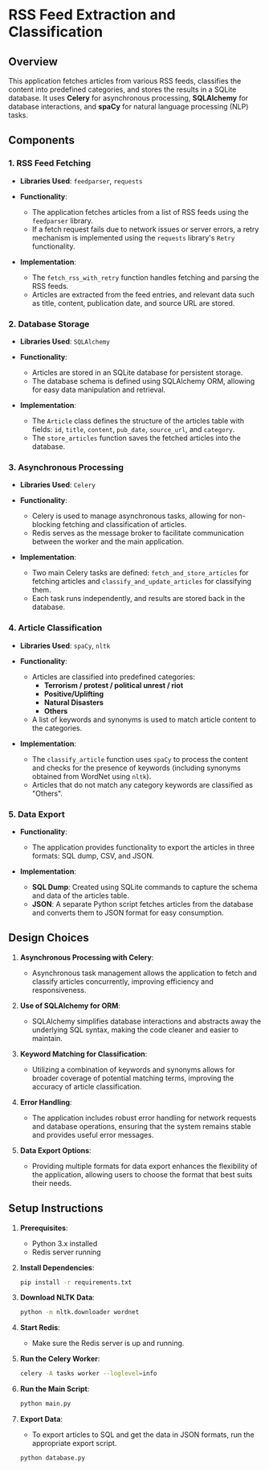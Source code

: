 # RSS Feed Extraction and Classification

## Overview

This application fetches articles from various RSS feeds, classifies the content into predefined categories, and stores the results in a SQLite database. It uses **Celery** for asynchronous processing, **SQLAlchemy** for database interactions, and **spaCy** for natural language processing (NLP) tasks.

## Components

### 1. RSS Feed Fetching

- **Libraries Used**: `feedparser`, `requests`
- **Functionality**:
  - The application fetches articles from a list of RSS feeds using the `feedparser` library. 
  - If a fetch request fails due to network issues or server errors, a retry mechanism is implemented using the `requests` library's `Retry` functionality.
  
- **Implementation**:
  - The `fetch_rss_with_retry` function handles fetching and parsing the RSS feeds.
  - Articles are extracted from the feed entries, and relevant data such as title, content, publication date, and source URL are stored.

### 2. Database Storage

- **Libraries Used**: `SQLAlchemy`
- **Functionality**:
  - Articles are stored in an SQLite database for persistent storage.
  - The database schema is defined using SQLAlchemy ORM, allowing for easy data manipulation and retrieval.

- **Implementation**:
  - The `Article` class defines the structure of the articles table with fields: `id`, `title`, `content`, `pub_date`, `source_url`, and `category`.
  - The `store_articles` function saves the fetched articles into the database.

### 3. Asynchronous Processing

- **Libraries Used**: `Celery`
- **Functionality**:
  - Celery is used to manage asynchronous tasks, allowing for non-blocking fetching and classification of articles.
  - Redis serves as the message broker to facilitate communication between the worker and the main application.

- **Implementation**:
  - Two main Celery tasks are defined: `fetch_and_store_articles` for fetching articles and `classify_and_update_articles` for classifying them.
  - Each task runs independently, and results are stored back in the database.

### 4. Article Classification

- **Libraries Used**: `spaCy`, `nltk`
- **Functionality**:
  - Articles are classified into predefined categories: 
    - **Terrorism / protest / political unrest / riot**
    - **Positive/Uplifting**
    - **Natural Disasters**
    - **Others**
  - A list of keywords and synonyms is used to match article content to the categories.

- **Implementation**:
  - The `classify_article` function uses `spaCy` to process the content and checks for the presence of keywords (including synonyms obtained from WordNet using `nltk`).
  - Articles that do not match any category keywords are classified as "Others".

### 5. Data Export

- **Functionality**:
  - The application provides functionality to export the articles in three formats: SQL dump, CSV, and JSON.
  
- **Implementation**:
  - **SQL Dump**: Created using SQLite commands to capture the schema and data of the articles table.
  - **JSON**: A separate Python script fetches articles from the database and converts them to JSON format for easy consumption.

## Design Choices

1. **Asynchronous Processing with Celery**: 
   - Asynchronous task management allows the application to fetch and classify articles concurrently, improving efficiency and responsiveness.

2. **Use of SQLAlchemy for ORM**: 
   - SQLAlchemy simplifies database interactions and abstracts away the underlying SQL syntax, making the code cleaner and easier to maintain.

3. **Keyword Matching for Classification**: 
   - Utilizing a combination of keywords and synonyms allows for broader coverage of potential matching terms, improving the accuracy of article classification.

4. **Error Handling**:
   - The application includes robust error handling for network requests and database operations, ensuring that the system remains stable and provides useful error messages.

5. **Data Export Options**:
   - Providing multiple formats for data export enhances the flexibility of the application, allowing users to choose the format that best suits their needs.

## Setup Instructions

1. **Prerequisites**:
   - Python 3.x installed
   - Redis server running

2. **Install Dependencies**:
   ```bash
   pip install -r requirements.txt

3. **Download NLTK Data**:
   ```bash
   python -m nltk.downloader wordnet

4. **Start Redis**:
   - Make sure the Redis server is up and running.

5. **Run the Celery Worker**:
   ```bash
   celery -A tasks worker --loglevel=info

6. **Run the Main Script**:
   ```bash
   python main.py

7. **Export Data**:
   - To export articles to SQL and get the data in JSON formats, run the appropriate export script.
   ```bash
   python database.py            
